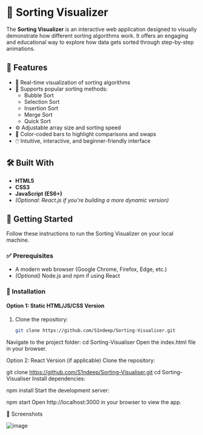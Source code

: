 # 🔢 Sorting Visualizer

The **Sorting Visualizer** is an interactive web application designed to visually demonstrate how different sorting algorithms work. It offers an engaging and educational way to explore how data gets sorted through step-by-step animations.

## 📌 Features

- 🎥 Real-time visualization of sorting algorithms
- 🔄 Supports popular sorting methods:
  - Bubble Sort
  - Selection Sort
  - Insertion Sort
  - Merge Sort
  - Quick Sort
- ⚙️ Adjustable array size and sorting speed
- 🌈 Color-coded bars to highlight comparisons and swaps
- 🖱️ Intuitive, interactive, and beginner-friendly interface

## 🛠️ Built With

- **HTML5**
- **CSS3**
- **JavaScript (ES6+)**
- *(Optional: React.js if you're building a more dynamic version)*

## 🚀 Getting Started

Follow these instructions to run the Sorting Visualizer on your local machine.

### ✅ Prerequisites

- A modern web browser (Google Chrome, Firefox, Edge, etc.)
- *(Optional)* Node.js and npm if using React

### 🧾 Installation

#### Option 1: Static HTML/JS/CSS Version

1. Clone the repository:

   ```bash
   git clone https://github.com/S1ndeep/Sorting-Visualiser.git
Navigate to the project folder:
cd Sorting-Visualiser
Open the index.html file in your browser.

Option 2: React Version (if applicable)
Clone the repository:


git clone https://github.com/S1ndeep/Sorting-Visualiser.git
cd Sorting-Visualiser
Install dependencies:


npm install
Start the development server:

npm start
Open http://localhost:3000 in your browser to view the app.

📸 Screenshots

![image](https://github.com/user-attachments/assets/9da3e8a2-c7ad-4b0b-ba1b-ae6bcaa791bb)

